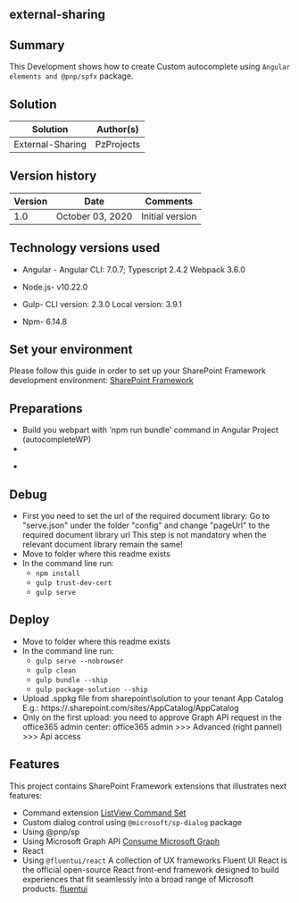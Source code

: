 ## external-sharing

## Summary
This Development shows how to create Custom autocomplete using `Angular elements and @pnp/spfx` package.

## Solution

Solution|Author(s)
--------|---------
External-Sharing | PzProjects

## Version history

Version|Date|Comments
-------|----|--------
1.0|October 03, 2020|Initial version

## Technology versions used
* Angular -
Angular CLI: 7.0.7;
Typescript                   2.4.2
Webpack                      3.6.0

* Node.js- v10.22.0
* Gulp-
 CLI version: 2.3.0
 Local version: 3.9.1
* Npm- 6.14.8

## Set your environment

Please follow this guide in order to set up your SharePoint Framework development environment:
[SharePoint Framework](https://docs.microsoft.com/en-us/sharepoint/dev/spfx/set-up-your-development-environment)

## Preparations

* Build you webpart with 'npm run bundle' command in Angular Project (autocompleteWP)
* 
-

## Debug

- First you need to set the url of the required document library:
  Go to "serve.json" under the folder "config" and change "pageUrl" to the required document library url
  This step is not mandatory when the relevant document library remain the same!
- Move to folder where this readme exists
- In the command line run:
  - `npm install`
  - `gulp trust-dev-cert`
  - `gulp serve`

## Deploy

- Move to folder where this readme exists
- In the command line run:
  - `gulp serve --nobrowser`
  - `gulp clean`
  - `gulp bundle --ship`
  - `gulp package-solution --ship`
- Upload .sppkg file from sharepoint\solution to your tenant App Catalog
  E.g.: https://<tenant>.sharepoint.com/sites/AppCatalog/AppCatalog
- Only on the first upload: you need to approve Graph API request in the office365 admin center:
  office365 admin >>> Advanced (right pannel) >>> Api access 

## Features

This project contains SharePoint Framework extensions that illustrates next features:
* Command extension
  [ListView Command Set](https://docs.microsoft.com/en-us/sharepoint/dev/spfx/extensions/get-started/building-simple-cmdset-with-dialog-api)
* Custom dialog control using `@microsoft/sp-dialog` package
* Using @pnp/sp
* Using Microsoft Graph API
  [Consume Microsoft Graph](https://docs.microsoft.com/en-us/sharepoint/dev/spfx/use-aad-tutorial)
* React
* Using `@fluentui/react` A collection of UX frameworks
  Fluent UI React is the official open-source React front-end framework designed to build experiences that fit seamlessly into a broad range of Microsoft products.
  [fluentui](https://developer.microsoft.com/en-us/fluentui#/get-started)
